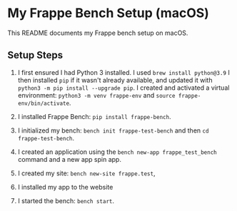 # My Frappe Bench Setup (macOS)

This README documents my Frappe bench setup on macOS.

## Setup Steps

1. I first ensured I had Python 3 installed. I used `brew install python@3.9`
   I then installed `pip` if it wasn't already available, and updated it with `python3 -m pip install --upgrade pip`. I created and activated a virtual environment: `python3 -m venv frappe-env` and `source frappe-env/bin/activate`.

2. I installed Frappe Bench: `pip install frappe-bench`.

3. I initialized my bench: `bench init frappe-test-bench` and then `cd frappe-test-bench`.

4. I created an application using the `bench new-app frappe_test_bench` command and a new app spin app.

5. I created my site: `bench new-site frappe.test`,

6. I installed my app to the website

7. I started the bench: `bench start`.

#
